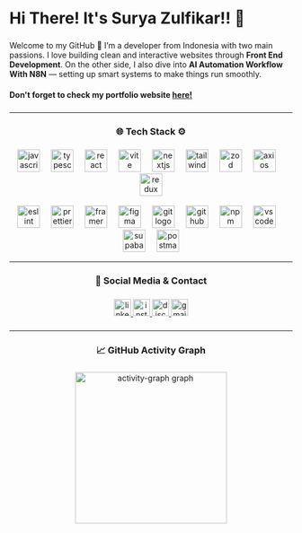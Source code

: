 <h1 align="left">Hi There! It's Surya Zulfikar!! 👋</h1>

###

<p align="left">
  Welcome to my GitHub 👋 I’m a developer from Indonesia with two main passions. 
  I love building clean and interactive websites through 
  <strong>Front End Development</strong>. 
  On the other side, I also dive into 
  <strong>AI Automation Workflow With N8N</strong> — 
  setting up smart systems to make things run smoothly.
</p>


<h4 align="left">Don't forget to check my portfolio website <a href="https://zulhub.vercel.app/" target="_blank">here!</a><h4/> 

###

---

<h3 align="center">🌐 Tech Stack ⚙️</h3>

###

<div align="center">
  <img src="https://cdn.simpleicons.org/javascript/F7DF1E" height="40" alt="javascript logo" />
  <img width="12" />
  <img src="https://cdn.simpleicons.org/typescript/3178C6" height="40" alt="typescript logo" />
  <img width="12" />
  <img src="https://cdn.simpleicons.org/react/61DAFB" height="40" alt="react logo" />
  <img width="12" />
  <img src="https://cdn.simpleicons.org/vite/646CFF" height="40" alt="vite logo" />
  <img width="12" />
  <img src="https://cdn.simpleicons.org/nextdotjs/000000" height="40" alt="nextjs logo" />
  <img width="12" />
  <img src="https://cdn.simpleicons.org/tailwindcss/06B6D4" height="40" alt="tailwindcss logo" />
  <img width="12" />
  <img src="https://cdn.simpleicons.org/zod/3F52E3" height="40" alt="zod logo" />
  <img width="12" />
  <img src="https://cdn.simpleicons.org/axios/5A29E4" height="40" alt="axios logo" />
  <img width="12" />
  <img src="https://cdn.simpleicons.org/redux/764ABC" height="40" alt="redux logo" />
</div>

<br/>

<div align="center">
  <img src="https://cdn.simpleicons.org/eslint/4B32C3" height="40" alt="eslint logo" />
  <img width="12" />
  <img src="https://cdn.simpleicons.org/prettier/F7B93E" height="40" alt="prettier logo" />
  <img width="12" />
  <img src="https://cdn.simpleicons.org/framer/0055FF" height="40" alt="framer motion logo" />
  <img width="12" />
  <img src="https://cdn.simpleicons.org/figma/F24E1E" height="40" alt="figma logo" />
  <img width="12" />
  <img src="https://cdn.simpleicons.org/git/F05032" height="40" alt="git logo" />
  <img width="12" />
  <img src="https://cdn.simpleicons.org/github/181717" height="40" alt="github logo" />
  <img width="12" />
  <img src="https://cdn.simpleicons.org/npm/CB3837" height="40" alt="npm logo" />
  <img width="12" />
  <img src="https://cdn.jsdelivr.net/gh/devicons/devicon/icons/vscode/vscode-original.svg" height="40" alt="vscode logo" />
  <img width="12" />
  <img src="https://cdn.simpleicons.org/supabase/3ECF8E" height="40" alt="supabase logo" />
  <img width="12" />
  <img src="https://cdn.simpleicons.org/postman/FF6C37" height="40" alt="postman logo" />
</div>


---

<h3 align="center">🌟 Social Media & Contact</h3>

###

<div align="center">
  <a href="https://www.linkedin.com/in/surya-zulfikar-021316287/" target="_blank">
    <img src="https://img.shields.io/static/v1?message=LinkedIn&logo=linkedin&label=&color=0077B5&logoColor=white&labelColor=&style=for-the-badge" height="30" alt="linkedin logo" />
  </a>
  <a href="https://www.instagram.com/suryazulfikarr/" target="_blank">
    <img src="https://img.shields.io/static/v1?message=Instagram&logo=instagram&label=&color=E4405F&logoColor=white&labelColor=&style=for-the-badge" height="30" alt="instagram logo" />
  </a>
  <a href="https://discordapp.com/users/811565856541638686" target="_blank">
    <img src="https://img.shields.io/static/v1?message=Discord&logo=discord&label=&color=7289DA&logoColor=white&labelColor=&style=for-the-badge" height="30" alt="discord logo" />
  </a>
  <a href="mailto:aliperwira26@gmail.com" target="_blank">
    <img src="https://img.shields.io/static/v1?message=Gmail&logo=gmail&label=&color=D14836&logoColor=white&labelColor=&style=for-the-badge" height="30" alt="gmail logo" />
  </a>
</div>

###

---

<h3 align="center">📈 GitHub Activity Graph</h3>

###

<div align="center">
  <img src="https://github-readme-activity-graph.vercel.app/graph?username=glassesboyy&radius=16&theme=high-contrast&area=true&order=5&hide_border=false&hide_title=true" height="270" alt="activity-graph graph" />
</div>

###
